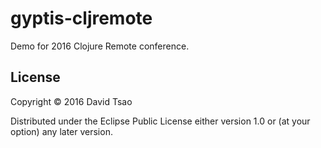 # gyptis-cljremote
Demo for 2016 Clojure Remote conference.

## License
Copyright © 2016 David Tsao

Distributed under the Eclipse Public License either version 1.0 or (at
your option) any later version.
